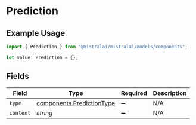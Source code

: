 # Prediction

## Example Usage

```typescript
import { Prediction } from "@mistralai/mistralai/models/components";

let value: Prediction = {};
```

## Fields

| Field                                                                  | Type                                                                   | Required                                                               | Description                                                            |
| ---------------------------------------------------------------------- | ---------------------------------------------------------------------- | ---------------------------------------------------------------------- | ---------------------------------------------------------------------- |
| `type`                                                                 | [components.PredictionType](../../models/components/predictiontype.md) | :heavy_minus_sign:                                                     | N/A                                                                    |
| `content`                                                              | *string*                                                               | :heavy_minus_sign:                                                     | N/A                                                                    |